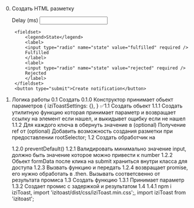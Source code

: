 <!-- prettier-ignore-start -->
0. Создать HTML разметку
    <form class="form" data-form>
        <label>
            Delay (ms)
            <input type="number" name="delay" required />
        </label>

        <fieldset>
            <legend>State</legend>
            <label>
            <input type="radio" name="state" value="fulfilled" required />
            Fulfilled
            </label>
            <label>
            <input type="radio" name="state" value="rejected" required />
            Rejected
            </label>
        </fieldset>
        <button type="submit">Create notification</button>
    </form>
1. Логика работы
    0.1 Создать <class PromiseFactory>
        0.1.0 Конструктор принимает обьект параметров { iziToastSettings: {}, }
    ✅1.1 Создать обьект <refs>
        1.1.1 Создать утилитную функцию <getRef> которая принимает <generic HTMLElement> параметр <css selector> и возвращает ссылку на элемент если нашел, и выкидывет ощибку если не нашел
        1.1.2 Для каждого ключа в <refs> обернуть значение в <getRef>
            (optional) Получение ref от <rootSelector>
            (optional) Добавить возможность создания разметки при предоставлении rootSelector;
    1.2 Создать обработчик <submit> на <form>
        1.2.0 preventDefault()
        1.2.1 Валидировать минимально значение input, должно быть значение которое можно привести к number
        1.2.2 Обьект formData после клика на submit храниться внутри класса для доступа
        1.2.3 Вызвать функцию <makePromise> и передать <formData>
        1.2.4 <makePromise> возвращает promise, его нужно обработать в .then. Вызывать <iziToast> соответсвенно от результата промиса
    1.3 Создать функцию <makePromise>
        1.3.1 Принимает параметр <formData>
        1.3.2 Создает промис с задержкой <delay> и результатом <status>
    1.4 <iziToast>
        1.4.1 npm i iziToast, import 'izitoast/dist/css/iziToast.min.css';, import iziToast from 'izitoast';
    


<!-- prettier-ignore-end -->
